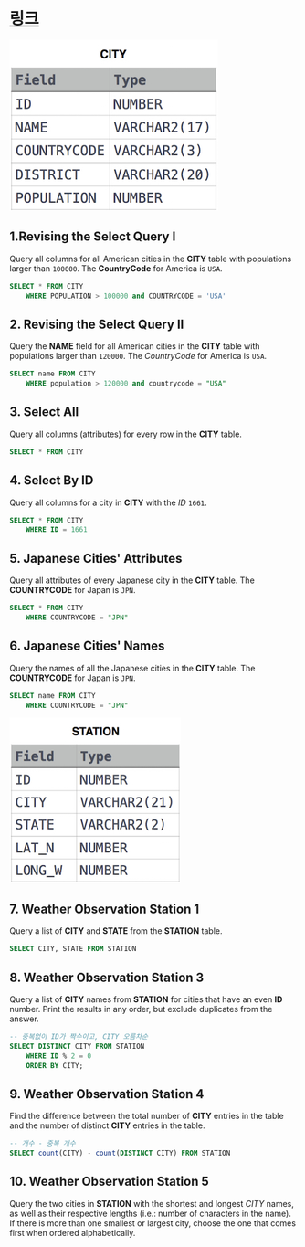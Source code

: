 # [링크](https://www.hackerrank.com/domains/sql?filters%5Bsubdomains%5D%5B%5D=select)

<img src="assets/HacerkRank/1449729804-f21d187d0f-CITY.jpg">

## 1.Revising the Select Query I

Query all columns for all American cities in the **CITY** table with populations larger than `100000`. The **CountryCode** for America is `USA`. 

```sql
SELECT * FROM CITY
    WHERE POPULATION > 100000 and COUNTRYCODE = 'USA'
```

## 2. Revising the Select Query II

Query the **NAME** field for all American cities in the **CITY** table with populations larger than `120000`. The *CountryCode* for America is `USA`. 

```sql
SELECT name FROM CITY
    WHERE population > 120000 and countrycode = "USA"
```

## 3. Select All

Query all columns (attributes) for every row in the **CITY** table.

```sql
SELECT * FROM CITY
```

## 4. Select By ID

Query all columns for a city in **CITY** with the *ID* `1661`.

```sql
SELECT * FROM CITY
    WHERE ID = 1661
```

## 5. Japanese Cities' Attributes

Query all attributes of every Japanese city in the **CITY** table. The **COUNTRYCODE** for Japan is `JPN`.

```sql
SELECT * FROM CITY
    WHERE COUNTRYCODE = "JPN" 
```

## 6. Japanese Cities' Names

Query the names of all the Japanese cities in the **CITY** table. The **COUNTRYCODE** for Japan is `JPN`.

```sql
SELECT name FROM CITY
    WHERE COUNTRYCODE = "JPN"
```

<img src="assets/HacerkRank/1449345840-5f0a551030-Station.jpg">

## 7. Weather Observation Station 1

Query a list of **CITY** and **STATE** from the **STATION** table.

```sql
SELECT CITY, STATE FROM STATION
```

## 8. Weather Observation Station 3

Query a list of **CITY** names from **STATION** for cities that have an even **ID** number. Print the results in any order, but exclude duplicates from the answer. 

```sql
-- 중복없이 ID가 짝수이고, CITY 오름차순
SELECT DISTINCT CITY FROM STATION
    WHERE ID % 2 = 0
    ORDER BY CITY;
```

## 9. Weather Observation Station 4

Find the difference between the total number of **CITY** entries in the table and the number of distinct **CITY** entries in the table.

```sql
-- 개수 - 중복 개수
SELECT count(CITY) - count(DISTINCT CITY) FROM STATION
```

## 10. Weather Observation Station 5

Query the two cities in **STATION** with the shortest and longest *CITY* names, as well as their respective lengths (i.e.: number of characters in the name). If there is more than one smallest or largest city, choose the one that comes first when ordered alphabetically.


